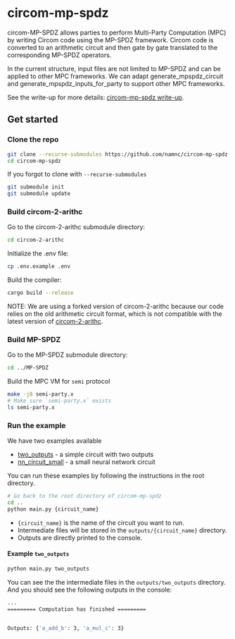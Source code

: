 # circom-mp-spdz

circom-MP-SPDZ allows parties to perform Multi-Party Computation (MPC) by writing Circom code using the MP-SPDZ framework. Circom code is converted to an arithmetic circuit and then gate by gate translated to the corresponding MP-SPDZ operators.

In the current structure, input files are not limited to MP-SPDZ and can be applied to other MPC frameworks. We can adapt generate_mpspdz_circuit and generate_mpspdz_inputs_for_party to support other MPC frameworks.

See the write-up for more details: [circom-mp-spdz write-up](https://hackmd.io/Iuu9yge4ShKBjawAcmFjvw?view).

## Get started

### Clone the repo

```bash
git clone --recurse-submodules https://github.com/namnc/circom-mp-spdz.git
cd circom-mp-spdz
```

If you forgot to clone with `--recurse-submodules`

```bash
git submodule init
git submodule update
```

### Build circom-2-arithc
Go to the circom-2-arithc submodule directory:
```bash
cd circom-2-arithc
```

Initialize the .env file:
```bash
cp .env.example .env
```

Build the compiler:

```bash
cargo build --release
```

NOTE: We are using a forked version of circom-2-arithc because our code relies on the old arithmetic circuit format, which is not compatible with the latest version of [circom-2-arithc](https://github.com/namnc/circom-2-arithc).


### Build MP-SPDZ

Go to the MP-SPDZ submodule directory:
```bash
cd ../MP-SPDZ
```

Build the MPC VM for `semi` protocol

```bash
make -j8 semi-party.x
# Make sure `semi-party.x` exists
ls semi-party.x
```

### Run the example

We have two examples available
- [two_outputs](./examples/two_outputs/) - a simple circuit with two outputs
- [nn_circuit_small](./examples/nn_circuit_small/) - a small neural network circuit

You can run these examples by following the instructions in the root directory.

```bash
# Go back to the root directory of circom-mp-spdz
cd ..
python main.py {circuit_name}
```
- `{circuit_name}` is the name of the circuit you want to run.
- Intermediate files will be stored in the `outputs/{circuit_name}` directory.
- Outputs are directly printed to the console.



#### Example `two_outputs`

```bash
python main.py two_outputs
```

You can see the the intermediate files in the `outputs/two_outputs` directory. And you should see the following outputs in the console:

```bash
...
========= Computation has finished =========


Outputs: {'a_add_b': 3, 'a_mul_c': 3}
```
